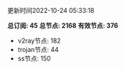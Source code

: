 更新时间2022-10-24 05:33:18

**总订阅: 45**
**总节点: 2168**
**有效节点: 376**
- v2ray节点: 182
- trojan节点: 44
- ss节点: 150
